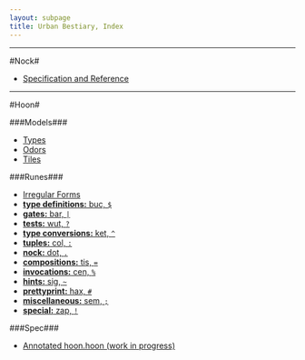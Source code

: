 ```yaml
---
layout: subpage
title: Urban Bestiary, Index
---
```


---

#Nock#

+ [Specification and Reference](/bestiary/nock)

---

#Hoon#

###Models###

+ [Types](/bestiary/hoon/type/)
+ [Odors](/bestiary/hoon/odor/)
+ [Tiles](/bestiary/hoon/tile/)

###Runes###

+ [Irregular Forms](/bestiary/hoon/rune/irregular/)
+ [**type definitions:** buc, `$`](/bestiary/hoon/rune/buc/)
+ [**gates:** bar, `|`](/bestiary/hoon/rune/bar/)
+ [**tests:** wut, `?`](/bestiary/hoon/rune/wut/)
+ [**type conversions:** ket, `^`](/bestiary/hoon/rune/ket/)
+ [**tuples:** col, `:`](/bestiary/hoon/rune/col/)
+ [**nock:** dot, `.`](/bestiary/hoon/rune/dot/)
+ [**compositions:** tis, `=`](/bestiary/hoon/rune/tis/)
+ [**invocations:** cen, `%`](/bestiary/hoon/rune/cen/)
+ [**hints:** sig, `~`](/bestiary/hoon/rune/sig/)
+ [**prettyprint:** hax, `#`](/bestiary/hoon/rune/hax/)
+ [**miscellaneous:** sem, `;`](/bestiary/hoon/rune/sem/)
+ [**special:** zap,  `!`](/bestiary/hoon/rune/zap/)

###Spec###

+ [Annotated hoon.hoon (work in progress)](/hoon.txt)